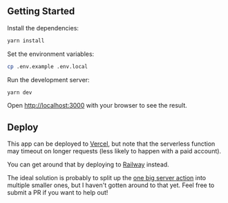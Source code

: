 ## Getting Started

Install the dependencies:

```bash
yarn install
```

Set the environment variables:

```bash
cp .env.example .env.local
```

Run the development server:

```bash
yarn dev
```

Open [http://localhost:3000](http://localhost:3000) with your browser to see the result.

## Deploy

This app can be deployed to [Vercel](https://vercel.com/), but note that the serverless function may timeout on longer requests (less likely to happen with a paid account).

You can get around that by deploying to [Railway](https://railway.app?referralCode=ONtqGs) instead.

The ideal solution is probably to split up the [one big server action](src/app/actions.ts) into multiple smaller ones, but I haven't gotten around to that yet. Feel free to submit a PR if you want to help out!
